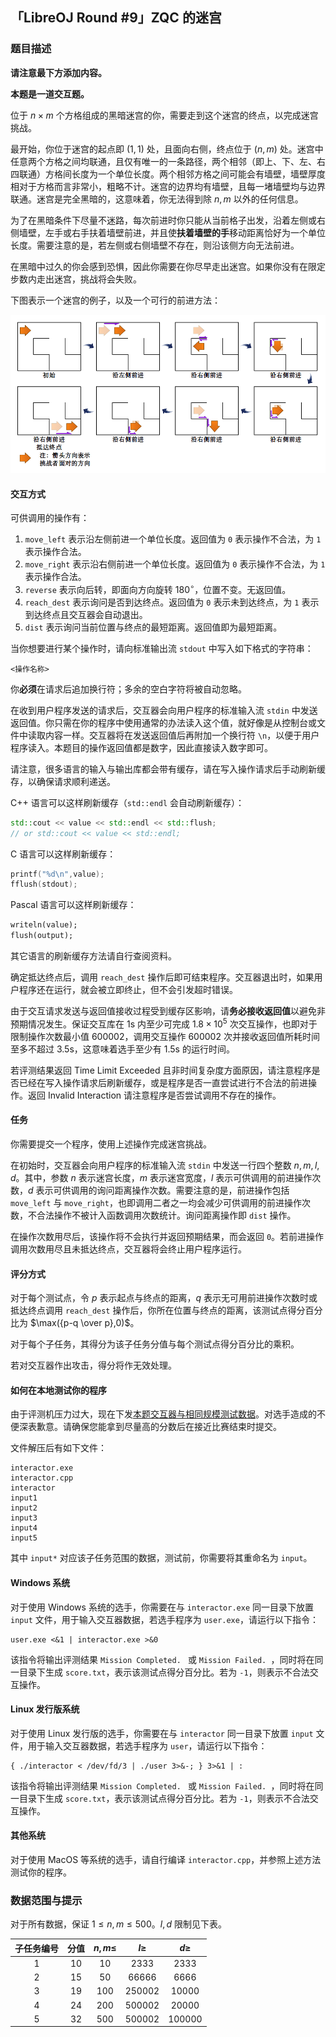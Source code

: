 ## 「LibreOJ Round #9」ZQC 的迷宫

### 题目描述

**请注意最下方添加内容。**

**本题是一道交互题。**

位于 $n\times m$ 个方格组成的黑暗迷宫的你，需要走到这个迷宫的终点，以完成迷宫挑战。

最开始，你位于迷宫的起点即 $(1,1)$ 处，且面向右侧，终点位于 $(n,m)$ 处。迷宫中任意两个方格之间均联通，且仅有唯一的一条路径，两个相邻（即上、下、左、右四联通）方格间长度为一个单位长度。两个相邻方格之间可能会有墙壁，墙壁厚度相对于方格而言非常小，粗略不计。迷宫的边界均有墙壁，且每一堵墙壁均与边界联通。迷宫是完全黑暗的，这意味着，你无法得到除 $n,m$ 以外的任何信息。

为了在黑暗条件下尽量不迷路，每次前进时你只能从当前格子出发，沿着左侧或右侧墙壁，左手或右手扶着墙壁前进，并且使**扶着墙壁的手**移动距离恰好为一个单位长度。需要注意的是，若左侧或右侧墙壁不存在，则沿该侧方向无法前进。

在黑暗中过久的你会感到恐惧，因此你需要在你尽早走出迷宫。如果你没有在限定步数内走出迷宫，挑战将会失败。

下图表示一个迷宫的例子，以及一个可行的前进方法：

![Explanation_LR9A.png](./Explanation_LR9A.png)

#### 交互方式

可供调用的操作有：

1. `move_left` 表示沿左侧前进一个单位长度。返回值为 `0` 表示操作不合法，为 `1` 表示操作合法。
2. `move_right` 表示沿右侧前进一个单位长度。返回值为 `0` 表示操作不合法，为 `1` 表示操作合法。
3. `reverse` 表示向后转，即面向方向旋转 $180^\circ$，位置不变。无返回值。
4. `reach_dest` 表示询问是否到达终点。返回值为 `0` 表示未到达终点，为 `1` 表示到达终点且交互器会自动退出。
5. `dist` 表示询问当前位置与终点的最短距离。返回值即为最短距离。

当你想要进行某个操作时，请向标准输出流 `stdout` 中写入如下格式的字符串：

```plain
<操作名称>
```

你**必须**在请求后追加换行符；多余的空白字符将被自动忽略。

在收到用户程序发送的请求后，交互器会向用户程序的标准输入流 `stdin` 中发送返回值。你只需在你的程序中使用通常的办法读入这个值，就好像是从控制台或文件中读取内容一样。交互器将在发送返回值后再附加一个换行符 `\n`，以便于用户程序读入。本题目的操作返回值都是数字，因此直接读入数字即可。

请注意，很多语言的输入与输出库都会带有缓存，请在写入操作请求后手动刷新缓存，以确保请求顺利递送。

C++ 语言可以这样刷新缓存（`std::endl` 会自动刷新缓存）：

```c++
std::cout << value << std::endl << std::flush;
// or std::cout << value << std::endl;
```

C 语言可以这样刷新缓存：

```c
printf("%d\n",value);
fflush(stdout);
```

Pascal 语言可以这样刷新缓存：

```pascal
writeln(value);
flush(output);
```

其它语言的刷新缓存方法请自行查阅资料。

确定抵达终点后，调用 `reach_dest` 操作后即可结束程序。交互器退出时，如果用户程序还在运行，就会被立即终止，但不会引发超时错误。

由于交互请求发送与返回值接收过程受到缓存区影响，请**务必接收返回值**以避免非预期情况发生。保证交互库在 $1\text{s}$ 内至少可完成 $1.8 \times 10^5$ 次交互操作，也即对于限制操作次数最小值 $600002$，调用交互操作 $600002$ 次并接收返回值所耗时间至多不超过 $3.5\text{s}$，这意味着选手至少有 $1.5\text{s}$ 的运行时间。

若评测结果返回 <span class="status time_limit_exceeded"><i class="clock icon"></i>Time Limit Exceeded</span> 且非时间复杂度方面原因，请注意程序是否已经在写入操作请求后刷新缓存，或是程序是否一直尝试进行不合法的前进操作。返回 <span class="status invalid_interaction"><i class="icon ban"></i>Invalid Interaction</span> 请注意程序是否尝试调用不存在的操作。

#### 任务

你需要提交一个程序，使用上述操作完成迷宫挑战。

在初始时，交互器会向用户程序的标准输入流 `stdin` 中发送一行四个整数 $n, m, l, d$。其中，参数 $n$ 表示迷宫长度，$m$ 表示迷宫宽度，$l$ 表示可供调用的前进操作次数，$d$ 表示可供调用的询问距离操作次数。需要注意的是，前进操作包括 `move_left` 与 `move_right`，也即调用二者之一均会减少可供调用的前进操作次数，不合法操作不被计入函数调用次数统计。询问距离操作即 `dist` 操作。

在操作次数用尽后，该操作将不会执行并返回预期结果，而会返回 `0`。若前进操作调用次数用尽且未抵达终点，交互器将会终止用户程序运行。

#### 评分方式

对于每个测试点，令 $p$ 表示起点与终点的距离，$q$ 表示无可用前进操作次数时或抵达终点调用 `reach_dest` 操作后，你所在位置与终点的距离，该测试点得分百分比为 $\max({p-q \over p},0)$。

对于每个子任务，其得分为该子任务分值与每个测试点得分百分比的乘积。

若对交互器作出攻击，得分将作无效处理。

#### 如何在本地测试你的程序

由于评测机压力过大，现在下发[本题交互器与相同规模测试数据](./additional/)。对选手造成的不便深表歉意。请确保您能拿到尽量高的分数后在接近比赛结束时提交。

文件解压后有如下文件：

```plain
interactor.exe
interactor.cpp
interactor
input1
input2
input3
input4
input5
```

其中 `input*` 对应该子任务范围的数据，测试前，你需要将其重命名为 `input`。

#### Windows 系统

对于使用 Windows 系统的选手，你需要在与 `interactor.exe` 同一目录下放置 `input` 文件，用于输入交互器数据，若选手程序为 `user.exe`，请运行以下指令：

```plain
user.exe <&1 | interactor.exe >&0
```

该指令将输出评测结果 `Mission Completed. ` 或 `Mission Failed. `，同时将在同一目录下生成 `score.txt`，表示该测试点得分百分比。若为 `-1`，则表示不合法交互操作。

#### Linux 发行版系统

对于使用 Linux 发行版的选手，你需要在与 `interactor` 同一目录下放置 `input` 文件，用于输入交互器数据，若选手程序为 `user`，请运行以下指令：

```plain
{ ./interactor < /dev/fd/3 | ./user 3>&-; } 3>&1 | :
```

该指令将输出评测结果 `Mission Completed. ` 或 `Mission Failed. `，同时将在同一目录下生成 `score.txt`，表示该测试点得分百分比。若为 `-1`，则表示不合法交互操作。

#### 其他系统

对于使用 MacOS 等系统的选手，请自行编译 `interactor.cpp`，并参照上述方法测试你的程序。



### 数据范围与提示

对于所有数据，保证 $1\leq n,m\leq 500$。$l,d$ 限制见下表。

|子任务编号|分值|$n,m\leq$|$l\geq$|$d\geq$|
|:------------:|:----:|:------------:|:--------:|:--------:|
|1|$10$|$10$|$2333$|$2333$|
|2|$15$|$50$|$66666$|$6666$|
|3|$19$|$100$|$250002$|$10000$|
|4|$24$|$200$|$500002$|$20000$|
|5|$32$|$500$|$500002$|$100000$|
